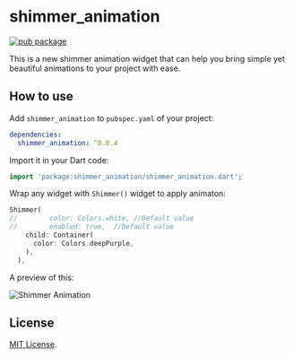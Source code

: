 # shimmer_animation

[![pub package](https://img.shields.io/pub/v/shimmer_animation.svg)](https://pub.dev/packages/shimmer_animation)

This is a new shimmer animation widget that can help you bring simple yet beautiful animations to your project with ease.

## How to use

Add `shimmer_animation` to `pubspec.yaml` of your project:

```yaml
dependencies:
  shimmer_animation: ^0.0.4
```

Import it in your Dart code:

```dart
import 'package:shimmer_animation/shimmer_animation.dart';
```

Wrap any widget with `Shimmer()` widget to apply animaton:

```dart
Shimmer(
//        color: Colors.white, //Default value
//        enabled: true,  //Default value
    child: Container(
      color: Colors.deepPurple,
    ),
  ),
```

A preview of this:

![Shimmer Animation](https://github.com/maddyb99/shimmer_animation/blob/master/screenshots/shimmer.gif)

## License

[MIT License](https://github.com/maddyb99/shimmer_animation/blob/master/LICENSE).
